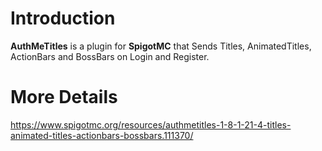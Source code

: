 # Introduction

**AuthMeTitles** is a plugin for **SpigotMC** that Sends Titles, AnimatedTitles, ActionBars and BossBars on Login and Register.

# More Details

https://www.spigotmc.org/resources/authmetitles-1-8-1-21-4-titles-animated-titles-actionbars-bossbars.111370/
